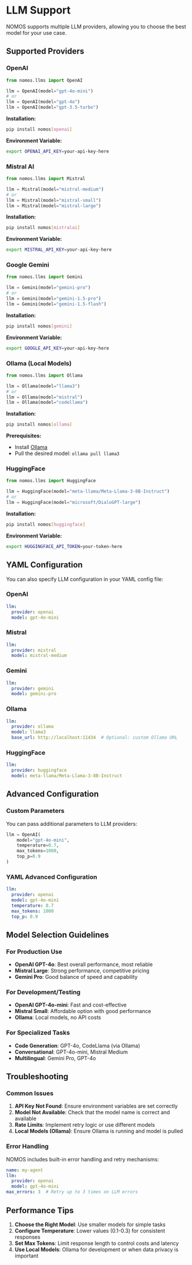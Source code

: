 # LLM Support

NOMOS supports multiple LLM providers, allowing you to choose the best model for your use case.

## Supported Providers

### OpenAI

```python
from nomos.llms import OpenAI

llm = OpenAI(model="gpt-4o-mini")
# or
llm = OpenAI(model="gpt-4o")
llm = OpenAI(model="gpt-3.5-turbo")
```

**Installation:**
```bash
pip install nomos[openai]
```

**Environment Variable:**
```bash
export OPENAI_API_KEY=your-api-key-here
```

### Mistral AI

```python
from nomos.llms import Mistral

llm = Mistral(model="mistral-medium")
# or
llm = Mistral(model="mistral-small")
llm = Mistral(model="mistral-large")
```

**Installation:**
```bash
pip install nomos[mistralai]
```

**Environment Variable:**
```bash
export MISTRAL_API_KEY=your-api-key-here
```

### Google Gemini

```python
from nomos.llms import Gemini

llm = Gemini(model="gemini-pro")
# or
llm = Gemini(model="gemini-1.5-pro")
llm = Gemini(model="gemini-1.5-flash")
```

**Installation:**
```bash
pip install nomos[gemini]
```

**Environment Variable:**
```bash
export GOOGLE_API_KEY=your-api-key-here
```

### Ollama (Local Models)

```python
from nomos.llms import Ollama

llm = Ollama(model="llama3")
# or
llm = Ollama(model="mistral")
llm = Ollama(model="codellama")
```

**Installation:**
```bash
pip install nomos[ollama]
```

**Prerequisites:**
- Install [Ollama](https://ollama.ai/)
- Pull the desired model: `ollama pull llama3`

### HuggingFace

```python
from nomos.llms import HuggingFace

llm = HuggingFace(model="meta-llama/Meta-Llama-3-8B-Instruct")
# or
llm = HuggingFace(model="microsoft/DialoGPT-large")
```

**Installation:**
```bash
pip install nomos[huggingface]
```

**Environment Variable:**
```bash
export HUGGINGFACE_API_TOKEN=your-token-here
```

## YAML Configuration

You can also specify LLM configuration in your YAML config file:

### OpenAI
```yaml
llm:
  provider: openai
  model: gpt-4o-mini
```

### Mistral
```yaml
llm:
  provider: mistral
  model: mistral-medium
```

### Gemini
```yaml
llm:
  provider: gemini
  model: gemini-pro
```

### Ollama
```yaml
llm:
  provider: ollama
  model: llama3
  base_url: http://localhost:11434  # Optional: custom Ollama URL
```

### HuggingFace
```yaml
llm:
  provider: huggingface
  model: meta-llama/Meta-Llama-3-8B-Instruct
```

## Advanced Configuration

### Custom Parameters

You can pass additional parameters to LLM providers:

```python
llm = OpenAI(
    model="gpt-4o-mini",
    temperature=0.7,
    max_tokens=1000,
    top_p=0.9
)
```

### YAML Advanced Configuration

```yaml
llm:
  provider: openai
  model: gpt-4o-mini
  temperature: 0.7
  max_tokens: 1000
  top_p: 0.9
```

## Model Selection Guidelines

### For Production Use
- **OpenAI GPT-4o**: Best overall performance, most reliable
- **Mistral Large**: Strong performance, competitive pricing
- **Gemini Pro**: Good balance of speed and capability

### For Development/Testing
- **OpenAI GPT-4o-mini**: Fast and cost-effective
- **Mistral Small**: Affordable option with good performance
- **Ollama**: Local models, no API costs

### For Specialized Tasks
- **Code Generation**: GPT-4o, CodeLlama (via Ollama)
- **Conversational**: GPT-4o-mini, Mistral Medium
- **Multilingual**: Gemini Pro, GPT-4o

## Troubleshooting

### Common Issues

1. **API Key Not Found**: Ensure environment variables are set correctly
2. **Model Not Available**: Check that the model name is correct and available
3. **Rate Limits**: Implement retry logic or use different models
4. **Local Models (Ollama)**: Ensure Ollama is running and model is pulled

### Error Handling

NOMOS includes built-in error handling and retry mechanisms:

```yaml
name: my-agent
llm:
  provider: openai
  model: gpt-4o-mini
max_errors: 3  # Retry up to 3 times on LLM errors
```

## Performance Tips

1. **Choose the Right Model**: Use smaller models for simple tasks
2. **Configure Temperature**: Lower values (0.1-0.3) for consistent responses
3. **Set Max Tokens**: Limit response length to control costs and latency
4. **Use Local Models**: Ollama for development or when data privacy is important
